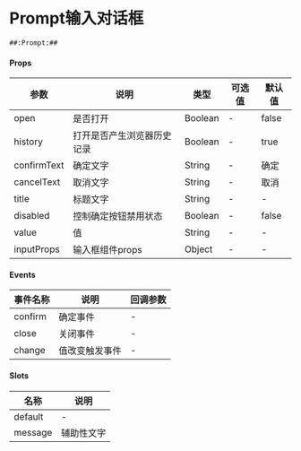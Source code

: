 # Prompt输入对话框

```
##:Prompt:##
```

#### Props
| 参数      | 说明    | 类型      | 可选值       | 默认值   |
|---------- |-------- |---------- |------------- |--------- |
| open     | 是否打开   | Boolean  |   -       |    false    |
| history     | 打开是否产生浏览器历史记录   | Boolean  |   -       |    true    |
| confirmText     | 确定文字   | String  |   -       |    确定    |
| cancelText     | 取消文字   | String  |   -       |    取消    |
| title     | 标题文字   | String  |   -       |    -    |
| disabled     | 控制确定按钮禁用状态   | Boolean  |   -       |    false    |
| value     | 值   | String  |   -       |    -    |
| inputProps     | 输入框组件props   | Object  |   -       |    -    |

#### Events
| 事件名称 | 说明 | 回调参数 |
|---------|--------|---------|
| confirm | 确定事件 | - |
| close | 关闭事件 | - |
| change | 值改变触发事件 | - |

#### Slots
| 名称 | 说明 | 
|---------|--------|
| default | - |
| message | 辅助性文字 |
